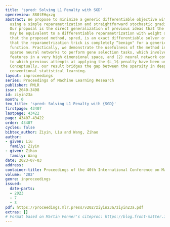 ```yaml
---
title: 'spred: Solving L1 Penalty with SGD'
openreview: 880tEHqxzg
abstract: We propose to minimize a generic differentiable objective with $L_1$ constraint
  using a simple reparametrization and straightforward stochastic gradient descent.
  Our proposal is the direct generalization of previous ideas that the $L_1$ penalty
  may be equivalent to a differentiable reparametrization with weight decay. We prove
  that the proposed method, spred, is an exact differentiable solver of $L_1$ and
  that the reparametrization trick is completely “benign" for a generic nonconvex
  function. Practically, we demonstrate the usefulness of the method in (1) training
  sparse neural networks to perform gene selection tasks, which involves finding relevant
  features in a very high dimensional space, and (2) neural network compression task,
  to which previous attempts at applying the $L_1$-penalty have been unsuccessful.
  Conceptually, our result bridges the gap between the sparsity in deep learning and
  conventional statistical learning.
layout: inproceedings
series: Proceedings of Machine Learning Research
publisher: PMLR
issn: 2640-3498
id: ziyin23a
month: 0
tex_title: 'spred: Solving L1 Penalty with {SGD}'
firstpage: 43407
lastpage: 43422
page: 43407-43422
order: 43407
cycles: false
bibtex_author: Ziyin, Liu and Wang, Zihao
author:
- given: Liu
  family: Ziyin
- given: Zihao
  family: Wang
date: 2023-07-03
address: 
container-title: Proceedings of the 40th International Conference on Machine Learning
volume: '202'
genre: inproceedings
issued:
  date-parts:
  - 2023
  - 7
  - 3
pdf: https://proceedings.mlr.press/v202/ziyin23a/ziyin23a.pdf
extras: []
# Format based on Martin Fenner's citeproc: https://blog.front-matter.io/posts/citeproc-yaml-for-bibliographies/
---
```


